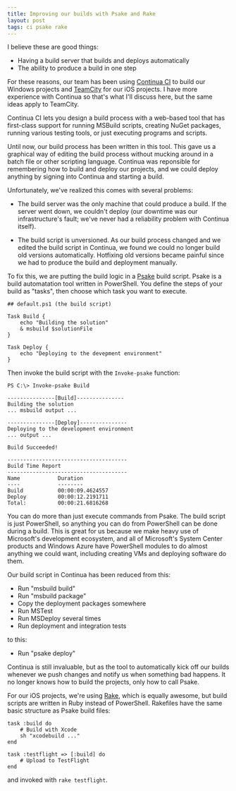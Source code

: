 ```yaml
---
title: Improving our builds with Psake and Rake
layout: post
tags: ci psake rake
---
```


I believe these are good things:

* Having a build server that builds and deploys automatically
* The ability to produce a build in one step

For these reasons, our team has been using [Continua CI][continua] to build our
Windows projects and [TeamCity][teamcity] for our iOS projects. I have more
experience with Continua so that's what I'll discuss here, but the same ideas
apply to TeamCity.

Continua CI lets you design a build process with a web-based tool that has
first-class support for running MSBuild scripts, creating NuGet packages,
running various testing tools, or just executing programs and scripts.

Until now, our build process has been written in this tool. This gave us a
graphical way of editing the build process without mucking around in a batch
file or other scripting language. Continua was reponsible for remembering how
to build and deploy our projects, and we could deploy anything by signing into
Continua and starting a build.

Unfortunately, we've realized this comes with several problems:

* The build server was the only machine that could produce a build. If the
  server went down, we couldn't deploy (our downtime was our infrastructure's
  fault; we've never had a reliability problem with Continua itself).

* The build script is unversioned. As our build process changed and we edited
  the build script in Continua, we found we could no longer build old versions
  automatically. Hotfixing old versions became painful since we had to produce
  the build and deployment manually.

To fix this, we are putting the build logic in a [Psake][psake] build script.
Psake is a build automatation tool written in PowerShell. You define the steps
of your build as "tasks", then choose which task you want to execute.

    ## default.ps1 (the build script)

    Task Build {
        echo "Building the solution"
        & msbuild $solutionFile
    }

    Task Deploy {
        echo "Deploying to the devepment environment"
    }

Then invoke the build script with the `Invoke-psake` function:

    PS C:\> Invoke-psake Build

    ---------------[Build]---------------
    Building the solution
    ... msbuild output ...

    ---------------[Deploy]---------------
    Deploying to the development environment
    ... output ...

    Build Succeeded!

    --------------------------------------
    Build Time Report
    --------------------------------------
    Name            Duration
    ----            --------
    Build           00:00:09.4624557
    Deploy          00:00:12.2191711
    Total:          00:00:21.6816268

You can do more than just execute commands from Psake. The build script is just
PowerShell, so anything you can do from PowerShell can be done during a build.
This is great for us because we make heavy use of Microsoft's development
ecosystem, and all of Microsoft's System Center products and Windows Azure have
PowerShell modules to do almost anything we could want, including creating VMs
and deploying software do them.

Our build script in Continua has been reduced from this:

* Run "msbuild build"
* Run "msbuild package"
* Copy the deployment packages somewhere
* Run MSTest
* Run MSDeploy several times
* Run deployment and integration tests

to this:

* Run "psake deploy"

Continua is still invaluable, but as the tool to automatically kick off our
builds whenever we push changes and notify us when something bad happens. It no
longer knows how to build the projects, only how to call Psake.

For our iOS projects, we're using [Rake][rake], which is equally awesome, but
build scripts are written in Ruby instead of PowerShell. Rakefiles have the
same basic structure as Psake build files:

    task :build do
        # Build with Xcode
        sh "xcodebuild ..."
    end

    task :testflight => [:build] do
        # Upload to TestFlight
    end

and invoked with `rake testflight`.

[continua]: http://www.finalbuilder.com
[teamcity]: http://www.jetbrains.com/teamcity/
[rake]: http://rake.rubyforge.org
[psake]: https://github.com/psake/psake
